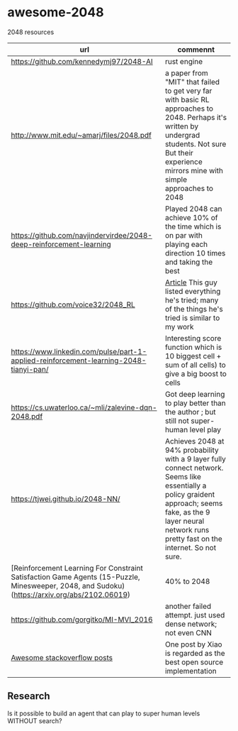 # awesome-2048
2048 resources

| url | commennt |
| -- | -- |
| https://github.com/kennedymj97/2048-AI | rust engine |
| http://www.mit.edu/~amarj/files/2048.pdf | a paper from "MIT" that failed to get very far with basic RL approaches to 2048. Perhaps it's written by undergrad students. Not sure But their experience mirrors mine with simple approaches to 2048 |
| https://github.com/navjindervirdee/2048-deep-reinforcement-learning | Played 2048 can achieve 10% of the time which is on par with playing each direction 10 times and taking the best |
| https://github.com/voice32/2048_RL  | [Article](https://towardsdatascience.com/a-puzzle-for-ai-eb7a3cb8e599) This guy listed everything he's tried; many of the things he's tried is similar to my work | 
| https://www.linkedin.com/pulse/part-1-applied-reinforcement-learning-2048-tianyi-pan/ | Interesting score function which is 10 biggest cell + sum of all cells) to give a big boost to cells |
| https://cs.uwaterloo.ca/~mli/zalevine-dqn-2048.pdf | Got deep learning to play better than the author ; but still not super-human level play |
| https://tjwei.github.io/2048-NN/ | Achieves 2048 at 94% probability with a 9 layer fully connect network. Seems like essentially a policy graident approach; seems fake, as the 9 layer neural network runs pretty fast on the internet. So not sure. |
| [Reinforcement Learning For Constraint Satisfaction Game Agents (15-Puzzle, Minesweeper, 2048, and Sudoku)(https://arxiv.org/abs/2102.06019) | 40% to 2048 |
| https://github.com/gorgitko/MI-MVI_2016 | another failed attempt. just used dense network; not even CNN |
| [Awesome stackoverflow posts](https://stackoverflow.com/questions/22342854/what-is-the-optimal-algorithm-for-the-game-2048) | One post by Xiao is regarded as the best open source implementation |

## Research

Is it possible to build an agent that can play to super human levels WITHOUT search?
